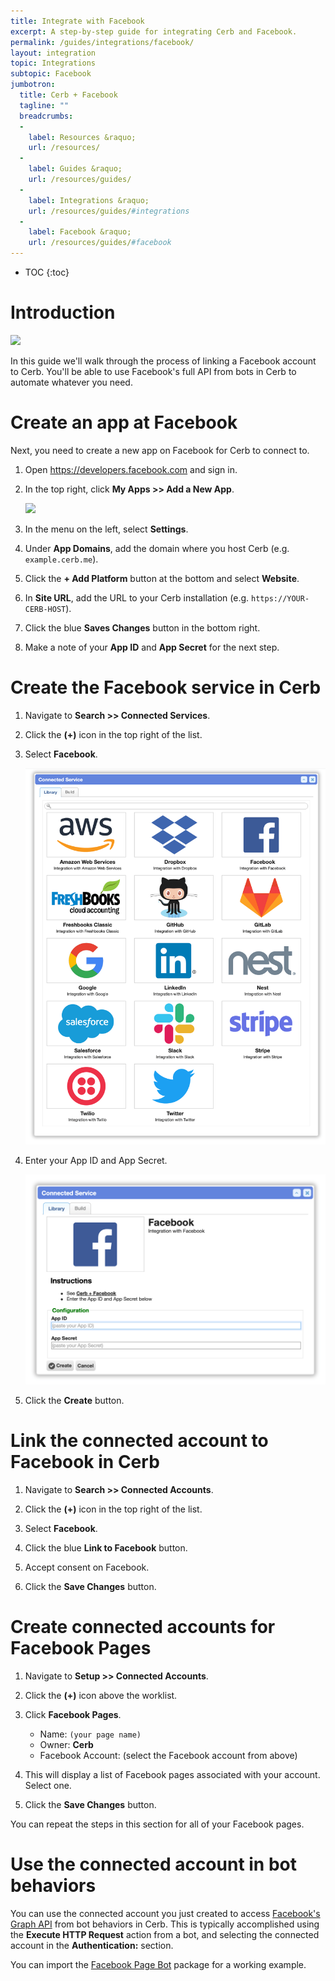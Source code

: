 ```yaml
---
title: Integrate with Facebook
excerpt: A step-by-step guide for integrating Cerb and Facebook.
permalink: /guides/integrations/facebook/
layout: integration
topic: Integrations
subtopic: Facebook
jumbotron:
  title: Cerb + Facebook
  tagline: ""
  breadcrumbs:
  -
    label: Resources &raquo;
    url: /resources/
  -
    label: Guides &raquo;
    url: /resources/guides/
  -
    label: Integrations &raquo;
    url: /resources/guides/#integrations
  -
    label: Facebook &raquo;
    url: /resources/guides/#facebook
---
```


* TOC
{:toc}

# Introduction

<div class="cerb-screenshot">
<img src="/assets/images/guides/facebook/plugin/cerb-and-facebook.png" class="screenshot">
</div>

In this guide we'll walk through the process of linking a Facebook account to Cerb. You'll be able to use Facebook's full API from bots in Cerb to automate whatever you need.

# Create an app at Facebook

Next, you need to create a new app on Facebook for Cerb to connect to.

1. Open <https://developers.facebook.com> and sign in.

1. In the top right, click **My Apps >> Add a New App**.
    <div class="cerb-screenshot">
    <img src="/assets/images/guides/facebook/plugin/facebook-new-app.png" class="screenshot">
    </div>

1. In the menu on the left, select **Settings**.

1. Under **App Domains**, add the domain where you host Cerb (e.g. `example.cerb.me`).

1. Click the **+ Add Platform** button at the bottom and select **Website**.

1. In **Site URL**, add the URL to your Cerb installation (e.g. `https://YOUR-CERB-HOST`).

1. Click the blue **Saves Changes** button in the bottom right.

1. Make a note of your **App ID** and **App Secret** for the next step.

# Create the Facebook service in Cerb

1. Navigate to **Search >> Connected Services**.

1. Click the **(+)** icon in the top right of the list.

1. Select **Facebook**.

	<div class="cerb-screenshot">
	<img src="/assets/images/guides/common/package-library-connected-services.png" class="screenshot">
	</div>

1. Enter your App ID and App Secret.

	<div class="cerb-screenshot">
	<img src="/assets/images/guides/facebook/package-library-service-facebook.png" class="screenshot">
	</div>

1. Click the **Create** button.

# Link the connected account to Facebook in Cerb

1. Navigate to **Search >> Connected Accounts**.

1. Click the **(+)** icon in the top right of the list.

1. Select **Facebook**.

1. Click the blue **Link to Facebook** button.

1. Accept consent on Facebook.

1. Click the **Save Changes** button.

# Create connected accounts for Facebook Pages

1. Navigate to **Setup >> Connected Accounts**.

1. Click the **(+)** icon above the worklist.

1. Click **Facebook Pages**.
	* Name: `(your page name)`
	* Owner: **Cerb**
	* Facebook Account: (select the Facebook account from above)

1. This will display a list of Facebook pages associated with your account. Select one.

1. Click the **Save Changes** button.

You can repeat the steps in this section for all of your Facebook pages.

# Use the connected account in bot behaviors

You can use the connected account you just created to access [Facebook's Graph API](https://developers.facebook.com/docs/graph-api) from bot behaviors in Cerb.  This is typically accomplished using the **Execute HTTP Request** action from a bot, and selecting the connected account in the **Authentication:** section.

You can import the [Facebook Page Bot](/packages/facebook-page-bot/) package for a working example.